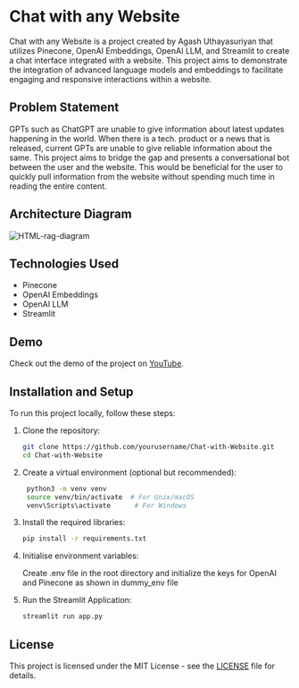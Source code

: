 # Chat with any Website

Chat with any Website is a project created by Agash Uthayasuriyan that utilizes Pinecone, OpenAI Embeddings, OpenAI LLM, and Streamlit to create a chat interface integrated with a website. This project aims to demonstrate the integration of advanced language models and embeddings to facilitate engaging and responsive interactions within a website.

## Problem Statement
GPTs such as ChatGPT are unable to give information about latest updates happening in the world. When there is a tech. product or a news that is released, current GPTs are unable to give reliable information about the same. This project aims to bridge the gap and presents a conversational bot between the user and the website. This would be beneficial for the user to quickly pull information from the website without spending much time in reading the entire content.

## Architecture Diagram
![HTML-rag-diagram](https://github.com/Agash912/AI4ED/assets/112348271/9c68bdab-a733-4b33-861c-3106019d1c98)


## Technologies Used
- Pinecone
- OpenAI Embeddings
- OpenAI LLM
- Streamlit

## Demo
Check out the demo of the project on [YouTube](https://www.youtube.com/watch?v=SucwaESC34s).

## Installation and Setup
To run this project locally, follow these steps:

1. Clone the repository:
   ```bash
   git clone https://github.com/yourusername/Chat-with-Website.git
   cd Chat-with-Website
   ```
2. Create a virtual environment (optional but recommended):
   ```bash
    python3 -m venv venv
    source venv/bin/activate  # For Unix/macOS
    venv\Scripts\activate      # For Windows
   ```
3. Install the required libraries:
   ```bash
   pip install -r requirements.txt
   ```
4. Initialise environment variables:

   Create .env file in the root directory and initialize the keys for OpenAI and Pinecone as shown in dummy_env file

4. Run the Streamlit Application:
   ```bash
   streamlit run app.py
   ``` 
## License
This project is licensed under the MIT License - see the [LICENSE](LICENSE) file for details.
